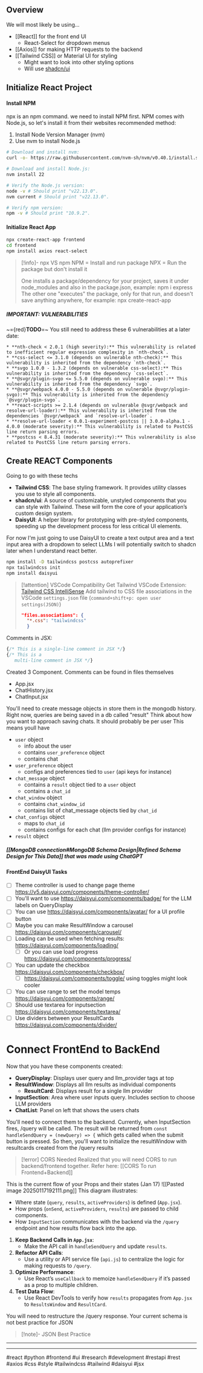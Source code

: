 ## Overview
We will most likely be using...
- [[React]] for the front end UI
	- React-Select for dropdown menus
- [[Axios]] for making HTTP requests to the backend
- [[Tailwind CSS]] or Material UI for styling
	- Might want to look into other styling options
	- Will use [shadcn/ui](https://ui.shadcn.com/)

## Initialize React Project
#### Install NPM
npx is an npm command. we need to install NPM first. NPM comes with Node.js, so let's install it from their websites recommended method:
1. Install Node Version Manager (nvm)
2. Use nvm to install Node.js
```bash
# Download and install nvm:
curl -o- https://raw.githubusercontent.com/nvm-sh/nvm/v0.40.1/install.sh | bash

# Download and install Node.js:
nvm install 22

# Verify the Node.js version:
node -v # Should print "v22.13.0".
nvm current # Should print "v22.13.0".

# Verify npm version:
npm -v # Should print "10.9.2".

```
#### Initialize React App
```bash
npx create-react-app frontend
cd frontend
npm install axios react-select
```

>[!info]- npx VS npm
> NPM = Install and run package
> NPX = Run the package but don't install it
> 
> One installs a package/dependency for your project, saves it under node_modules and also in the package.json, example: npm i express
> The other one "executes" the package, only for that run, and doesn't save anything anywhere, for example: npx create-react-app
##### IMPORTANT: VULNERABILITIES
~={red}**TODO**=~ You still need to address these 6 vulnerabilities at a later date: 
```
* **nth-check < 2.0.1 (high severity):** This vulnerability is related to inefficient regular expression complexity in `nth-check`. 
* **css-select <= 3.1.0 (depends on vulnerable nth-check):** This vulnerability is inherited from the dependency `nth-check`. 
* **svgo 1.0.0 - 1.3.2 (depends on vulnerable css-select):** This vulnerability is inherited from the dependency `css-select`. 
* **@svgr/plugin-svgo <= 5.5.0 (depends on vulnerable svgo):** This vulnerability is inherited from the dependency `svgo`. 
* **@svgr/webpack 4.0.0 - 5.5.0 (depends on vulnerable @svgr/plugin-svgo):** This vulnerability is inherited from the dependency `@svgr/plugin-svgo`. 
* **react-scripts >= 2.1.4 (depends on vulnerable @svgr/webpack and resolve-url-loader):** This vulnerability is inherited from the dependencies `@svgr/webpack` and `resolve-url-loader`. 
* **resolve-url-loader < 0.0.1-experiment-postcss || 3.0.0-alpha.1 - 4.0.0 (moderate severity):** This vulnerability is related to PostCSS line return parsing errors. 
* **postcss < 8.4.31 (moderate severity):** This vulnerability is also related to PostCSS line return parsing errors.
```

## Create REACT Components
Going to go with these techs
- **Tailwind CSS**: The base styling framework. It provides utility classes you use to style all components.
- **shadcn/ui**: A source of customizable, unstyled components that you can style with Tailwind. These will form the core of your application’s custom design system.
- **DaisyUI**: A helper library for prototyping with pre-styled components, speeding up the development process for less critical UI elements.

For now I'm just going to use DaisyUI to create a text output area and a text input area with a dropdown to select LLMs 
I will potentially switch to shadcn later when I understand react better.

```bash 
npm install -D tailwindcss postcss autoprefixer
npx tailwindcss init
npm install daisyui
```

>[!attention] VSCode Compatibility
>Get Tailwind VSCode Extension: [Tailwind CSS IntelliSense](https://marketplace.visualstudio.com/items?itemName=bradlc.vscode-tailwindcss)
>Add tailwind to CSS file associations in the VSCode `settings.json` file (`command+shift+p: open user settings(JSON)`)
>```JSON
>"files.associations": {
>	"*.css": "tailwindcss"
>	}
>```

Comments in JSX:
```jsx
{/* This is a single-line comment in JSX */}
{/* This is a 
   multi-line comment in JSX */}
```

Created 3 Component. Comments can be found in files themselves
- App.jsx
- ChatHistory.jsx
- ChatInput.jsx

You'll need to create message objects in store them in the mongodb history. Right now, queries are being saved in a db called "result"
Think about how you want to approach saving chats. It should probably be per user
This means youll have
- `user` object
	- info about the user
	- contains `user_preference` object
	- contains chat 
- `user_preference` object
	- configs and preferences tied to `user` (api keys for instance)
- `chat_message` object
	- contains a `result` object tied to a `user` object
	- contains a `chat_id`
- `chat_window` object
	- contains `chat_window_id`
	- contains list of chat_message objects tied by `chat_id`
- `chat_configs` object
	- maps to `chat_id`
	- contains configs for each chat (llm provider configs for instance)
- `result` object

##### **[[MongoDB connection#MongoDB Schema Design|Refined Schema Design for This Data]]** that was made using ChatGPT

#### FrontEnd DaisyUI Tasks
- [ ] Theme controller is used to change page theme https://v5.daisyui.com/components/theme-controller/
- [ ] You'll want to use https://daisyui.com/components/badge/ for the LLM labels on QueryDisplay
- [ ] You can use https://daisyui.com/components/avatar/ for a UI profile button
- [ ] Maybe you can make ResultWindow a carousel https://daisyui.com/components/carousel/
- [ ] Loading can be used when fetching results: https://daisyui.com/components/loading/
	- [ ] Or you can use load progress https://daisyui.com/components/progress/
- [ ] You can update the checkbox https://daisyui.com/components/checkbox/
	- [ ] https://daisyui.com/components/toggle/ using toggles might look cooler
- [ ] You can use range to set the model temps https://daisyui.com/components/range/
- [ ] Should use textarea for inputsection https://daisyui.com/components/textarea/
- [ ] Use dividers between your ResultCards https://daisyui.com/components/divider/

# Connect FrontEnd to BackEnd
Now that you have these components created:
- **QueryDisplay**: Displays user query and llm_provider tags at top
- **ResultWindow**: Displays all llm results as individual components
	- **ResultCard**: Displays result for a single llm provider
- **InputSection**: Area where user inputs query. Includes section to choose LLM providers
- **ChatList**: Panel on left that shows the users chats

You'll need to connect them to the backend. 
Currently, when InputSection fires, /query will be called. 
The result will be returned from `const handleSendQuery = (newQuery) => {` which gets called when the submit button is pressed. 
So then, you'll want to initialize the resultWindow with resultcards created from the /query results

>[!error] CORS Needed
> Realized that you will need CORS to run backend/frontend together. 
> Refer here: [[CORS To run Frontend+Backend]]

This is the current flow of your Props and their states (Jan 17)
![[Pasted image 20250117192111.png]]
This diagram illustrates:
- Where state (`query`, `results`, `activeProviders`) is defined (`App.jsx`).
- How props (`onSend`, `activeProviders`, `results`) are passed to child components.
- How `InputSection` communicates with the backend via the `/query` endpoint and how results flow back into the app.

1. **Keep Backend Calls in `App.jsx`**:
    - Make the API call in `handleSendQuery` and update `results`.
2. **Refactor API Calls**:
    - Use a utility or API service file (`api.js`) to centralize the logic for making requests to `/query`.
3. **Optimize Performance**:
    - Use React’s `useCallback` to memoize `handleSendQuery` if it’s passed as a prop to multiple children.
4. **Test Data Flow**:
    - Use React DevTools to verify how `results` propagates from `App.jsx` to `ResultsWindow` and `ResultCard`.

You will need to restructure the /query response. Your current schema is not best practice for JSON
>[!note]- JSON Best Practice
>

---







---

#react #python #frontend #ui #research #development #restapi #rest #axios #css #style #tailwindcss #tailwind #daisyui #jsx
